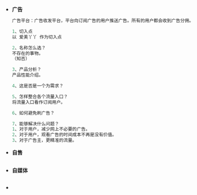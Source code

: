 - **广告**

  ```python
  广告平台：广告收发平台，平台向订阅广告的用户推送广告。所有的用户都会收到广告分佣。
  
  1、切入点
  以 爱美丫丫 作为切入点
  
  2、名称怎么选？
  不存在的事物。
  （知否）
  
  3、产品分析？
  产品性能介绍。
  
  4、这是否是一个为需求？
  
  5、怎样整合各个流量入口？
  将流量入口看作订阅用户。
  
  6、如何避免刷广告？
  
  7、能够解决什么问题？
  1、对于用户，减少网上不必要的广告。
  2、对于用户，观看广告的时间成本不再是没有价值。
  3、对于广告主，更精准的流量。
  ```

- **自售**

  ```python
  
  ```

- **自媒体**

  ```python
  
  ```

- 